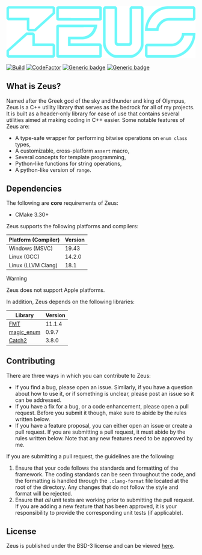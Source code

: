 <a id="top"></a>
![Zeus logo](data/logo/logo-transparent.png)

[![Build](https://github.com/marovira/zeus/actions/workflows/build.yml/badge.svg)](https://github.com/marovira/zeus/actions/workflows/build.yml)
[![CodeFactor](https://www.codefactor.io/repository/github/marovira/zeus/badge/master)](https://www.codefactor.io/repository/github/marovira/zeus/overview/master)
[![Generic badge](https://img.shields.io/badge/Language-C++20-red.svg)](https://en.wikipedia.org/wiki/C%2B%2B17)
[![Generic badge](https://img.shields.io/badge/License-BSD3-blue)](LICENSE)

## What is Zeus?

Named after the Greek god of the sky and thunder and king of Olympus, Zeus is a C++
utility library that serves as the bedrock for all of my projects. It is built as a
header-only library for ease of use that contains several utilities aimed at making coding
in C++ easier. Some notable features of Zeus are:

* A type-safe wrapper for performing bitwise operations on `enum class` types,
* A customizable, cross-platform `assert` macro,
* Several concepts for template programming,
* Python-like functions for string operations,
* A python-like version of `range`.

## Dependencies

The following are **core** requirements of Zeus:

* CMake 3.30+

Zeus supports the following platforms and compilers:

| Platform (Compiler) | Version |
|---------------------|---------|
| Windows (MSVC) | 19.43 |
| Linux (GCC) | 14.2.0 |
| Linux (LLVM Clang) | 18.1 |

> [!WARNING]
> Zeus does not support Apple platforms.

In addition, Zeus depends on the following libraries:

| Library | Version |
|---------|---------|
| [FMT](https://github.com/fmtlib/fmt) | 11.1.4 |
| [magic_enum](https://github.com/Neargye/magic_enum) | 0.9.7 |
| [Catch2](https://github.com/catchorg/Catch2) | 3.8.0 |


## Contributing

There are three ways in which you can contribute to Zeus:

* If you find a bug, please open an issue. Similarly, if you have a question
  about how to use it, or if something is unclear, please post an issue so it
  can be addressed.
* If you have a fix for a bug, or a code enhancement, please open a pull
  request. Before you submit it though, make sure to abide by the rules written
  below.
* If you have a feature proposal, you can either open an issue or create a pull
  request. If you are submitting a pull request, it must abide by the rules
  written below. Note that any new features need to be approved by me.

If you are submitting a pull request, the guidelines are the following:

1. Ensure that your code follows the standards and formatting of the framework.
   The coding standards can be seen throughout the code, and the formatting is
   handled through the `.clang-format` file located at the root of the
   directory. Any changes that do not follow the style and format will be
   rejected.
2. Ensure that *all* unit tests are working prior to submitting the pull
   request. If you are adding a new feature that has been approved, it is your
   responsibility to provide the corresponding unit tests (if applicable).

## License

Zeus is published under the BSD-3 license and can be viewed
[here](https://github.com/marovira/zeus/blob/master/LICENSE).
